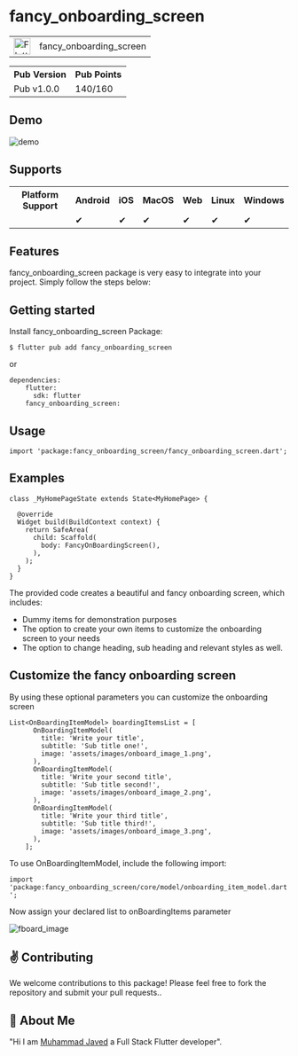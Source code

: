 # fancy_onboarding_screen

<table>
    <tr>
        <td>
            <img src="https://upload.wikimedia.org/wikipedia/commons/1/17/Google-flutter-logo.png" alt="Flutter Logo" height="30">
        </td>
        <td>
            fancy_onboarding_screen
        </td>
    </tr>
</table>

<table>
  <tr>
    <th>Pub Version</th>
    <th>Pub Points</th>
  </tr>
  <tr><td>Pub v1.0.0</td> <td>140/160</td></tr>
</table>


## Demo
![demo](https://github.com/javedmughal-058/fancy_onboarding_screen/assets/91019922/54f62e30-bfb1-476e-a0c2-e017e1ad0678)



## Supports
<table>
    <tr>
        <th>Platform Support</th>
        <th>Android</th>
        <th>iOS</th>
        <th>MacOS</th>
        <th>Web</th>
        <th>Linux</th>
        <th>Windows</th>
    </tr>
    <tr>
        <td></td>
        <td><span class="checkmark">&#10004;</span></td>
        <td><span class="checkmark">&#10004;</span></td>
        <td><span class="checkmark">&#10004;</span></td>
        <td><span class="checkmark">&#10004;</span></td>
        <td><span class="checkmark">&#10004;</span></td>
        <td><span class="checkmark">&#10004;</span></td>
    </tr>
</table>

## Features

fancy_onboarding_screen package is very easy to integrate into your project. Simply follow the steps below:

## Getting started

Install fancy_onboarding_screen Package:

```
$ flutter pub add fancy_onboarding_screen 
```

or

```
dependencies:
    flutter:
      sdk: flutter
    fancy_onboarding_screen:
```

## Usage
```
import 'package:fancy_onboarding_screen/fancy_onboarding_screen.dart';
```

## Examples

```
class _MyHomePageState extends State<MyHomePage> {

  @override
  Widget build(BuildContext context) {
    return SafeArea(
      child: Scaffold(
        body: FancyOnBoardingScreen(),
      ),
    );
  }
}
```

The provided code creates a beautiful and fancy onboarding screen, which includes:
* Dummy items for demonstration purposes
* The option to create your own items to customize the onboarding screen to your needs
* The option to change heading, sub heading and relevant styles as well.

## Customize the fancy onboarding screen
By using these optional parameters you can customize the onboarding screen

```
List<OnBoardingItemModel> boardingItemsList = [
      OnBoardingItemModel(
        title: 'Write your title',
        subtitle: 'Sub title one!',
        image: 'assets/images/onboard_image_1.png',
      ),
      OnBoardingItemModel(
        title: 'Write your second title',
        subtitle: 'Sub title second!',
        image: 'assets/images/onboard_image_2.png',
      ),
      OnBoardingItemModel(
        title: 'Write your third title',
        subtitle: 'Sub title third!',
        image: 'assets/images/onboard_image_3.png',
      ),
    ];
```
To use OnBoardingItemModel, include the following import:

```import 'package:fancy_onboarding_screen/core/model/onboarding_item_model.dart';```

Now assign your declared list to onBoardingItems parameter

![fboard_image](https://github.com/javedmughal-058/fancy_onboarding_screen/assets/91019922/60874b93-ec5f-4da9-9973-24b82de283d5)



## ✌ Contributing
We welcome contributions to this package! Please feel free to fork the repository and submit your pull requests..

## 🚀 About Me
<p>"Hi I am <a href="https://github.com/javedmughal-058" rel="ugc">Muhammad Javed</a>  a Full Stack Flutter developer".</p>

